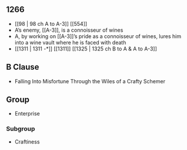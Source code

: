 ## 1266
- [[98 | 98 ch A to A-3]] [[554]] 
- A’s enemy, [[A-3]], is a connoisseur of wines
- A, by working on [[A-3]]’s pride as a connoisseur of wines, lures him into a wine vault where he is faced with death
- [[1311 | 1311 -*]] [[1311]] [[1325 | 1325 ch B to A &amp; A to A-3]] 

## B Clause
- Falling Into Misfortune Through the Wiles of a Crafty Schemer

## Group
- Enterprise

### Subgroup
- Craftiness

